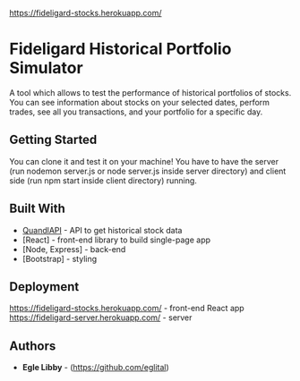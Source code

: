 https://fideligard-stocks.herokuapp.com/
# Fideligard Historical Portfolio Simulator

A tool which allows to test the performance of historical portfolios of stocks.
You can see information about stocks on your selected dates, perform trades, see all you transactions, and your portfolio for a specific day.

## Getting Started

You can clone it and test it on your machine! You have to have the server (run nodemon server.js or node server.js inside server directory) and client side (run npm start inside client directory) running.


## Built With

* [QuandlAPI](https://blog.quandl.com/) - API to get historical stock data
* [React] - front-end library to build single-page app
* [Node, Express] - back-end
* [Bootstrap] - styling

## Deployment
https://fideligard-stocks.herokuapp.com/ - front-end React app
https://fideligard-server.herokuapp.com/ - server

## Authors

* **Egle Libby** - (https://github.com/eglital)
